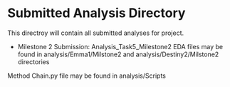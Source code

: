 # Submitted Analysis Directory

This directroy will contain all submitted analyses for project.

* Milestone 2 Submission: Analysis_Task5_Milestone2
                          EDA files may be found in analysis/Emma1/Milstone2 and analysis/Destiny2/Milstone2 directories

Method Chain.py file may be found in analysis/Scripts 

